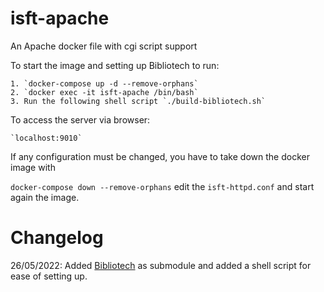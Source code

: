# isft-apache
An Apache docker file with cgi script support

To start the image and setting up Bibliotech to run: 

    1. `docker-compose up -d --remove-orphans`
    2. `docker exec -it isft-apache /bin/bash`
    3. Run the following shell script `./build-bibliotech.sh`

To access the server via browser: 

    `localhost:9010`

If any configuration must be changed, you have to take down the docker image with

`docker-compose down --remove-orphans` edit the `isft-httpd.conf` and start again the image.

# Changelog

26/05/2022: Added [Bibliotech](https://github.com/gabrielinuz/bibliotech) as submodule and added a shell script for ease of setting up.
